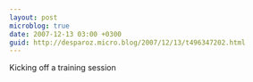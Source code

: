 ```yaml
---
layout: post
microblog: true
date: 2007-12-13 03:00 +0300
guid: http://desparoz.micro.blog/2007/12/13/t496347202.html
---
```

Kicking off a training session
